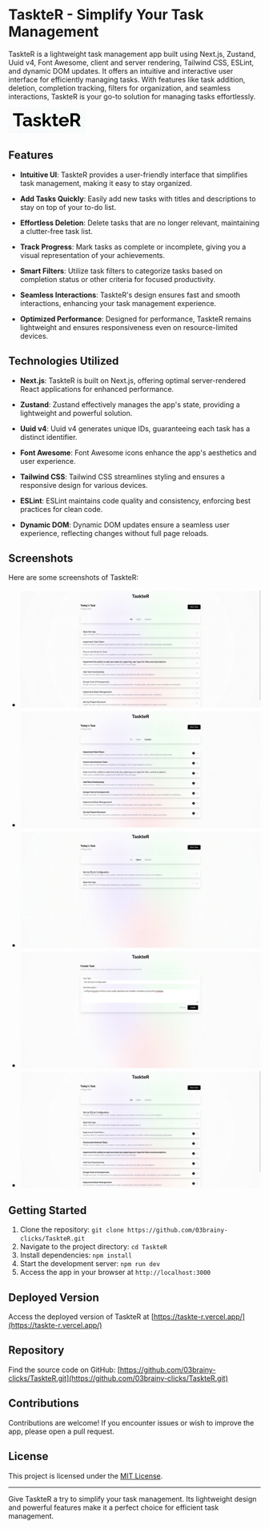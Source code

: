 # TaskteR - Simplify Your Task Management

TaskteR is a lightweight task management app built using Next.js, Zustand, Uuid v4, Font Awesome, client and server rendering, Tailwind CSS, ESLint, and dynamic DOM updates. It offers an intuitive and interactive user interface for efficiently managing tasks. With features like task addition, deletion, completion tracking, filters for organization, and seamless interactions, TaskteR is your go-to solution for managing tasks effortlessly.

![TaskteR Logo](https://github.com/03brainy-clicks/TaskteR/blob/main/public/screenshots/logo.png)

## Features

- **Intuitive UI**: TaskteR provides a user-friendly interface that simplifies task management, making it easy to stay organized.

- **Add Tasks Quickly**: Easily add new tasks with titles and descriptions to stay on top of your to-do list.

- **Effortless Deletion**: Delete tasks that are no longer relevant, maintaining a clutter-free task list.

- **Track Progress**: Mark tasks as complete or incomplete, giving you a visual representation of your achievements.

- **Smart Filters**: Utilize task filters to categorize tasks based on completion status or other criteria for focused productivity.

- **Seamless Interactions**: TaskteR's design ensures fast and smooth interactions, enhancing your task management experience.

- **Optimized Performance**: Designed for performance, TaskteR remains lightweight and ensures responsiveness even on resource-limited devices.

## Technologies Utilized

- **Next.js**: TaskteR is built on Next.js, offering optimal server-rendered React applications for enhanced performance.

- **Zustand**: Zustand effectively manages the app's state, providing a lightweight and powerful solution.

- **Uuid v4**: Uuid v4 generates unique IDs, guaranteeing each task has a distinct identifier.

- **Font Awesome**: Font Awesome icons enhance the app's aesthetics and user experience.

- **Tailwind CSS**: Tailwind CSS streamlines styling and ensures a responsive design for various devices.

- **ESLint**: ESLint maintains code quality and consistency, enforcing best practices for clean code.

- **Dynamic DOM**: Dynamic DOM updates ensure a seamless user experience, reflecting changes without full page reloads.

## Screenshots

Here are some screenshots of TaskteR:

- ![Home](https://github.com/03brainy-clicks/TaskteR/blob/main/public/screenshots/home.png)
- ![Closed](https://github.com/03brainy-clicks/TaskteR/blob/main/public/screenshots/closed.png)
- ![Open](https://github.com/03brainy-clicks/TaskteR/blob/main/public/screenshots/open.png)
- ![Add Task](https://github.com/03brainy-clicks/TaskteR/blob/main/public/screenshots/addtask.png)
- ![All Tasks](https://github.com/03brainy-clicks/TaskteR/blob/main/public/screenshots/all.png)

## Getting Started

1. Clone the repository: `git clone https://github.com/03brainy-clicks/TaskteR.git`
2. Navigate to the project directory: `cd TaskteR`
3. Install dependencies: `npm install`
4. Start the development server: `npm run dev`
5. Access the app in your browser at `http://localhost:3000`

## Deployed Version

Access the deployed version of TaskteR at [https://taskte-r.vercel.app/](https://taskte-r.vercel.app/)

## Repository

Find the source code on GitHub: [https://github.com/03brainy-clicks/TaskteR.git](https://github.com/03brainy-clicks/TaskteR.git)

## Contributions

Contributions are welcome! If you encounter issues or wish to improve the app, please open a pull request.

## License

This project is licensed under the [MIT License](LICENSE).

---

Give TaskteR a try to simplify your task management. Its lightweight design and powerful features make it a perfect choice for efficient task management.
